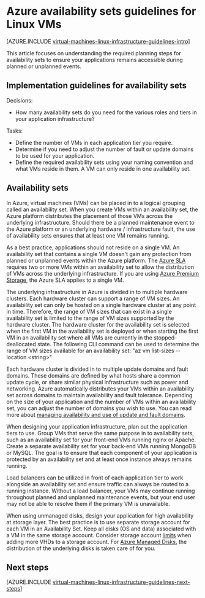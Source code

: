 <properties
    pageTitle="Availability sets for Linux VMs in Azure | Azure"
    description="Learn about the key design and implementation guidelines for deploying Availability Sets in Azure infrastructure services."
    documentationcenter=""
    services="virtual-machines-linux"
    author="iainfoulds"
    manager="timlt"
    editor=""
    tags="azure-resource-manager" />
<tags
    ms.assetid="24f1d91c-8cc0-4251-bb67-ac4c4c37e8cd"
    ms.service="virtual-machines-linux"
    ms.workload="infrastructure-services"
    ms.tgt_pltfrm="vm-linux"
    ms.devlang="na"
    ms.topic="article"
    ms.date="03/17/2017"
    wacn.date=""
    ms.author="iainfou"
    ms.custom="H1Hack27Feb2017" />

# Azure availability sets guidelines for Linux VMs

[AZURE.INCLUDE [virtual-machines-linux-infrastructure-guidelines-intro](../../includes/virtual-machines-linux-infrastructure-guidelines-intro.md)]

This article focuses on understanding the required planning steps for availability sets to ensure your applications remains accessible during planned or unplanned events.

## Implementation guidelines for availability sets
Decisions:

* How many availability sets do you need for the various roles and tiers in your application infrastructure?

Tasks:

* Define the number of VMs in each application tier you require.
* Determine if you need to adjust the number of fault or update domains to be used for your application.
* Define the required availability sets using your naming convention and what VMs reside in them. A VM can only reside in one availability set. 

## Availability sets
In Azure, virtual machines (VMs) can be placed in to a logical grouping called an availability set. When you create VMs within an availability set, the Azure platform distributes the placement of those VMs across the underlying infrastructure. Should there be a planned maintenance event to the Azure platform or an underlying hardware / infrastructure fault, the use of availability sets ensures that at least one VM remains running.

As a best practice, applications should not reside on a single VM. An availability set that contains a single VM doesn't gain any protection from planned or unplanned events within the Azure platform. The [Azure SLA](/support/sla/virtual-machines) requires two or more VMs within an availability set to allow the distribution of VMs across the underlying infrastructure. If you are using [Azure Premium Storage](/documentation/articles/storage-premium-storage/), the Azure SLA applies to a single VM.

The underlying infrastructure in Azure is divided in to multiple hardware clusters. Each hardware cluster can support a range of VM sizes. An availability set can only be hosted on a single hardware cluster at any point in time. Therefore, the range of VM sizes that can exist in a single availability set is limited to the range of VM sizes supported by the hardware cluster. The hardware cluster for the availability set is selected when the first VM in the availability set is deployed or when starting the first VM in an availability set where all VMs are currently in the stopped-deallocated state. The following CLI command can be used to determine the range of VM sizes available for an availability set: "az vm list-sizes --location \<string\>"

Each hardware cluster is divided in to multiple update domains and fault domains. These domains are defined by what hosts share a common update cycle, or share similar physical infrastructure such as power and networking. Azure automatically distributes your VMs within an availability set across domains to maintain availability and fault tolerance. Depending on the size of your application and the number of VMs within an availability set, you can adjust the number of domains you wish to use. You can read more about [managing availability and use of update and fault domains](/documentation/articles/virtual-machines-linux-manage-availability/).

When designing your application infrastructure, plan out the application tiers to use. Group VMs that serve the same purpose in to availability sets, such as an availability set for your front-end VMs running nginx or Apache. Create a separate availability set for your back-end VMs running MongoDB or MySQL. The goal is to ensure that each component of your application is protected by an availability set and at least once instance always remains running.

Load balancers can be utilized in front of each application tier to work alongside an availability set and ensure traffic can always be routed to a running instance. Without a load balancer, your VMs may continue running throughout planned and unplanned maintenance events, but your end user may not be able to resolve them if the primary VM is unavailable.

When using unmanaged disks, design your application for high availability at storage layer. The best practice is to use separate storage account for each VM in an Availability Set. Keep all disks (OS and data) associated with a VM in the same storage account. Consider storage account [limits](/documentation/articles/storage-scalability-targets/) when adding more VHDs to a storage account. For [Azure Managed Disks](/documentation/articles/storage-managed-disks-overview/), the distribution of the underlying disks is taken care of for you.

## <a name="next-steps"></a> Next steps
[AZURE.INCLUDE [virtual-machines-linux-infrastructure-guidelines-next-steps](../../includes/virtual-machines-linux-infrastructure-guidelines-next-steps.md)]